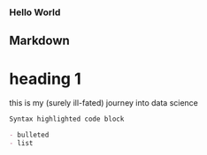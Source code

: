 ### Hello World

## Markdown

# heading 1
this is my (surely ill-fated) journey into data science

```markdown
Syntax highlighted code block

- bulleted 
- list
